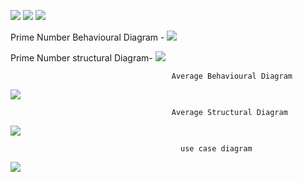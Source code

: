 ![](https://github.com/99003539/Calculator/blob/main/Architecture/Behavioural_diagram/leap%20year.PNG)
![](https://github.com/99003539/Calculator/blob/main/Architecture/Behavioural_diagram/interest.PNG)
![](https://github.com/99003539/Calculator/blob/main/Architecture/Behavioural_diagram/interest.PNG)

Prime Number Behavioural Diagram  -
![](https://github.com/99003539/Calculator/blob/main/Architecture/Behavioural_diagram/primeb.png)


Prime Number structural Diagram-
![](https://github.com/99003539/Calculator/blob/main/Architecture/structural_diagram/prime.png)

                                        Average Behavioural Diagram
![](https://github.com/99003539/Calculator/blob/main/Architecture/Behavioural_diagram/Average_behavioral.png)

                                        Average Structural Diagram
![](https://github.com/99003539/Calculator/blob/main/Architecture/structural_diagram/Average_Structural.png) 

                                          use case diagram
![](https://github.com/99003539/Calculator/blob/main/Architecture/structural_diagram/use%20case.PNG)

